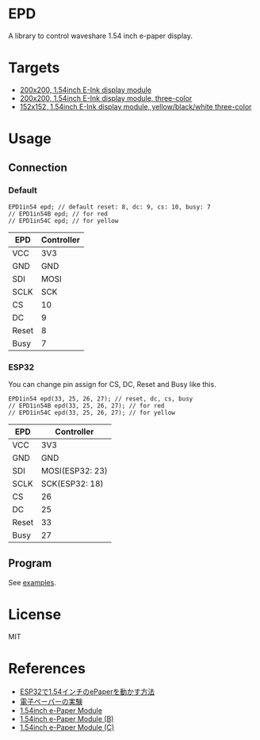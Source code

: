 # EPD
A library to control waveshare 1.54 inch e-paper display.

# Targets
- [200x200, 1.54inch E-Ink display module](https://www.waveshare.com/product/modules/oleds-lcds/e-paper/1.54inch-e-paper-module.htm)
- [200x200, 1.54inch E-Ink display module, three-color](https://www.waveshare.com/product/modules/oleds-lcds/e-paper/1.54inch-e-paper-module-b.htm)
- [152x152, 1.54inch E-Ink display module, yellow/black/white three-color](https://www.waveshare.com/product/modules/oleds-lcds/e-paper/1.54inch-e-paper-module-c.htm)

# Usage
## Connection
### Default

```
EPD1in54 epd; // default reset: 8, dc: 9, cs: 10, busy: 7
// EPD1in54B epd; // for red
// EPD1in54C epd; // for yellow
```

EPD | Controller
--- | ---
VCC | 3V3
GND | GND
SDI | MOSI
SCLK | SCK
CS | 10
DC | 9
Reset | 8
Busy | 7

### ESP32
You can change pin assign for CS, DC, Reset and Busy like this.
```
EPD1in54 epd(33, 25, 26, 27); // reset, dc, cs, busy
// EPD1in54B epd(33, 25, 26, 27); // for red
// EPD1in54C epd(33, 25, 26, 27); // for yellow
```

EPD | Controller
--- | ---
VCC | 3V3
GND | GND
SDI | MOSI(ESP32: 23)
SCLK | SCK(ESP32: 18)
CS | 26
DC | 25
Reset | 33
Busy | 27

## Program
See [examples](./examples).

# License
MIT

# References
- [ESP32で1.54インチのePaperを動かす方法](http://asukiaaa.blogspot.com/2019/01/esp32154epaper.html)
- [電子ペーパーの実験](https://garretlab.web.fc2.com/arduino/esp32/lab/epd/index.html)
- [1.54inch e-Paper Module](https://www.waveshare.com/wiki/1.54inch_e-Paper_Module)
- [1.54inch e-Paper Module (B)](https://www.waveshare.com/wiki/1.54inch_e-Paper_Module_(B))
- [1.54inch e-Paper Module (C)](https://www.waveshare.com/wiki/1.54inch_e-Paper_Module_(C))
